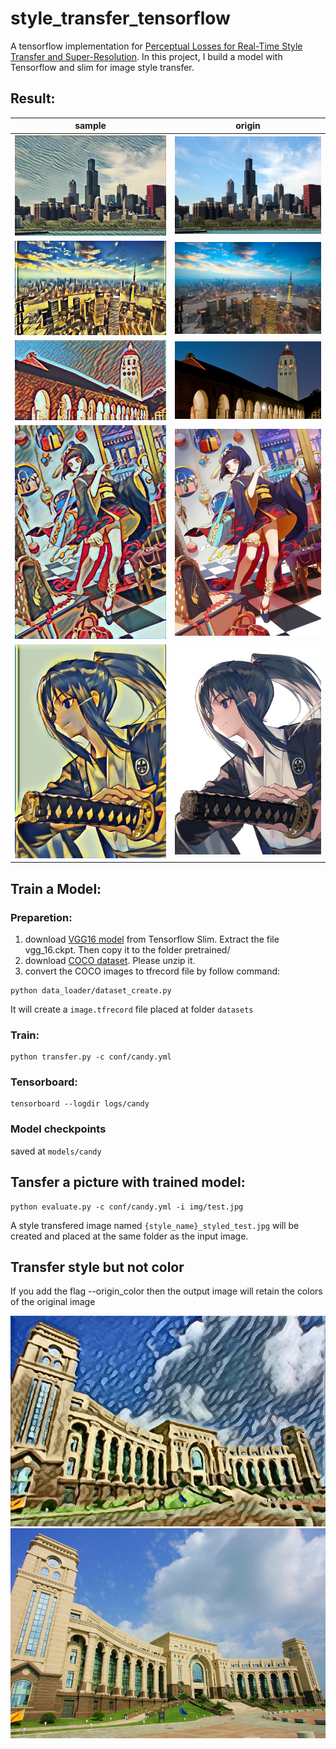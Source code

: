 # style_transfer_tensorflow
A tensorflow implementation for [Perceptual Losses for Real-Time Style Transfer and Super-Resolution](https://arxiv.org/abs/1603.08155).
In this project, I build a model with Tensorflow and slim for image style transfer.

## Result:
| sample | origin |
| :---: | :---: |
| ![](https://github.com/benbenlijie/style_transfer_tensorflow/blob/master/img/wave_styled_test5.jpg) |  ![](https://github.com/benbenlijie/style_transfer_tensorflow/blob/master/img/test5.jpg)  |
| ![](https://github.com/benbenlijie/style_transfer_tensorflow/blob/master/img/cubist_styled_test3.jpg)|  ![](https://github.com/benbenlijie/style_transfer_tensorflow/blob/master/img/test3.jpg)  |
| ![](https://github.com/benbenlijie/style_transfer_tensorflow/blob/master/img/candy_styled_test4.jpg)|  ![](https://github.com/benbenlijie/style_transfer_tensorflow/blob/master/img/test4.jpg)  |
| ![](https://github.com/benbenlijie/style_transfer_tensorflow/blob/master/img/candy_styled_sin_character.jpg)|  ![](https://github.com/benbenlijie/style_transfer_tensorflow/blob/master/img/sin_character.jpg)  |
| ![](https://github.com/benbenlijie/style_transfer_tensorflow/blob/master/img/cubist_styled_sin_character_1.jpg)|  ![](https://github.com/benbenlijie/style_transfer_tensorflow/blob/master/img/sin_character_1.jpg)  |



## Train a Model:

### Preparetion:
1. download [VGG16 model](http://download.tensorflow.org/models/vgg_16_2016_08_28.tar.gz) from Tensorflow Slim. Extract the file vgg_16.ckpt. Then copy it to the folder pretrained/
2. download [COCO dataset](http://msvocds.blob.core.windows.net/coco2014/train2014.zip). Please unzip it.
3. convert the COCO images to tfrecord file by follow command:
```
python data_loader/dataset_create.py
```  
It will create a ```image.tfrecord``` file placed at folder ```datasets```

### Train:
```
python transfer.py -c conf/candy.yml
``` 

### Tensorboard:
```
tensorboard --logdir logs/candy
```

### Model checkpoints
saved at ```models/candy```

## Tansfer a picture with trained model:

```
python evaluate.py -c conf/candy.yml -i img/test.jpg
```

A style transfered image named ```{style_name}_styled_test.jpg``` will be created and placed at the same folder as the input image.

## Transfer style but not color
If you add the flag --origin_color then the output image will retain the colors of the original image


![](https://github.com/benbenlijie/style_transfer_tensorflow/blob/master/img/candy_styled_ocolor_test1.jpg)  ![](https://github.com/benbenlijie/style_transfer_tensorflow/blob/master/img/test1.jpg)  